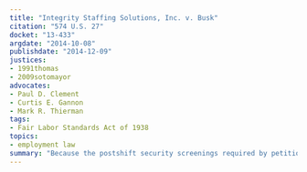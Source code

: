 ```yaml
---
title: "Integrity Staffing Solutions, Inc. v. Busk"
citation: "574 U.S. 27"
docket: "13-433"
argdate: "2014-10-08"
publishdate: "2014-12-09"
justices:
- 1991thomas
- 2009sotomayor
advocates:
- Paul D. Clement
- Curtis E. Gannon
- Mark R. Thierman
tags:
- Fair Labor Standards Act of 1938
topics:
- employment law
summary: "Because the postshift security screenings required by petitioner are postliminary activities under the Portal-to-Portal Act, the time that respondents spent waiting to undergo and undergoing those screenings is noncompensable under the Fair Labor Standards Act of 1938."
---
```


